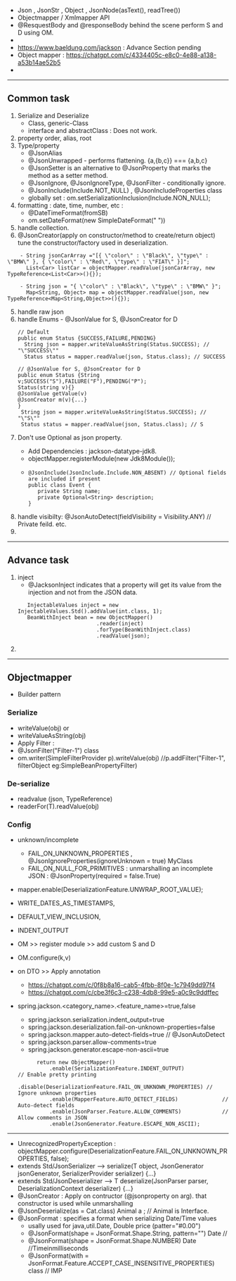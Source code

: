 - Json , JsonStr , Object , JsonNode(asText(), readTree())
- Objectmapper / Xmlmapper API
- @ResquestBody and @responseBody behind the scene perform S and D using OM.
- 
- https://www.baeldung.com/jackson : Advance Section pending
- Object mapper : https://chatgpt.com/c/4334405c-e8c0-4e88-a138-a53b14ae52b5
- 
---

## Common task
1. Serialize and Deserialize 
   - Class, generic-Class
   - interface and abstractClass : Does not work.
2. property order, alias, root
3. Type/property 
   - @JsonAlias
   - @JsonUnwrapped - performs flattening. {a,{b,c}} === {a,b,c}
   - @JsonSetter is an alternative to @JsonProperty that marks the method as a setter method.
   - @JsonIgnore, @JsonIgnoreType, @JsonFilter - conditionally ignore.
   - @JsonInclude(Include.NOT_NULL) , @JsonIncludeProperties class
   - globally set : om.setSerializationInclusion(Include.NON_NULL);
4. formatting : date, time, number, etc : 
   - @DateTimeFormat(fromSB)
   - om.setDateFormat(new SimpleDateFormat(" "))
5. handle collection.
6. @JsonCreator(apply on constructor/method to create/return object)
   tune the constructor/factory used in deserialization.

```
    - String jsonCarArray ="[{ \"color\" : \"Black\", \"type\" : \"BMW\" }, { \"color\" : \"Red\", \"type\" : \"FIAT\" }]";
      List<Car> listCar = objectMapper.readValue(jsonCarArray, new TypeReference<List<Car>>(){});
      
    - String json = "{ \"color\" : \"Black\", \"type\" : \"BMW\" }";
      Map<String, Object> map = objectMapper.readValue(json, new TypeReference<Map<String,Object>>(){});
```
5. handle raw json
6. handle Enums - @JsonValue for S, @JsonCreator for D 
    ```
   // Default
   public enum Status {SUCCESS,FAILURE,PENDING}
      String json = mapper.writeValueAsString(Status.SUCCESS); //  "\"SUCCESS\""
      Status status = mapper.readValue(json, Status.class); // SUCCESS
   
   // @JsonValue for S, @JsonCreator for D 
   public enum Status {String v;SUCCESS("S"),FAILURE("F"),PENDING("P");
    Status(string v){} 
    @JsonValue getValue(v)
    @JsonCreator m(v){...}
   }
     String json = mapper.writeValueAsString(Status.SUCCESS); //  "\"S\""
     Status status = mapper.readValue(json, Status.class); // S
   ```
7. Don't use Optional<T> as json property.
   - Add Dependencies : jackson-datatype-jdk8.
   - objectMapper.registerModule(new Jdk8Module());
   - ```
     @JsonInclude(JsonInclude.Include.NON_ABSENT) // Optional fields are included if present
     public class Event {
        private String name;
        private Optional<String> description;
     }
     ```
8. handle visibilty: @JsonAutoDetect(fieldVisibility = Visibility.ANY) // Private feild. etc.
9. 

---

## Advance task
1. inject
    - @JacksonInject indicates that a property will get its value from the injection and not from the JSON data.
   ```
      InjectableValues inject = new InjectableValues.Std().addValue(int.class, 1);
      BeanWithInject bean = new ObjectMapper()
                            .reader(inject)
                            .forType(BeanWithInject.class)
                            .readValue(json);
   ```
2.

---

## Objectmapper
- Builder pattern

### Serialize
- writeValue(obj) or 
- writeValueAsString(obj)
-  Apply Filter :
  - @JsonFilter("Filter-1") class
  - om.writer(SimpleFilterProvider p).writeValue(obj) //p.addFilter("Filter-1", filterObject eg:SimpleBeanPropertyFilter)


### De-serialize
- readvalue (json, TypeReference<T>)
- readerFor(T).readValue(obj)

### Config
- unknown/incomplete
    - FAIL_ON_UNKNOWN_PROPERTIES , @JsonIgnoreProperties(ignoreUnknown = true) MyClass
    - FAIL_ON_NULL_FOR_PRIMITIVES : unmarshalling an incomplete JSON :  @JsonProperty(required = false.True)

- mapper.enable(DeserializationFeature.UNWRAP_ROOT_VALUE);
- WRITE_DATES_AS_TIMESTAMPS,
- DEFAULT_VIEW_INCLUSION,
- INDENT_OUTPUT 
- OM >> register module >> add custom S and D
- OM.configure(k,v)
- on DTO >> Apply annotation
  - https://chatgpt.com/c/0f8b8a16-cab5-4fbb-8f0e-1c7949dd97f4
  - https://chatgpt.com/c/cbe3f6c3-c238-4db8-99e5-a0c9c9ddffec
- spring.jackson.<category_name>.<feature_name>=true,false
    - spring.jackson.serialization.indent_output=true
    - spring.jackson.deserialization.fail-on-unknown-properties=false
    - spring.jackson.mapper.auto-detect-fields=true // @JsonAutoDetect
    - spring.jackson.parser.allow-comments=true
    - spring.jackson.generator.escape-non-ascii=true
  ```
        return new ObjectMapper()
            .enable(SerializationFeature.INDENT_OUTPUT)             // Enable pretty printing
            .disable(DeserializationFeature.FAIL_ON_UNKNOWN_PROPERTIES) // Ignore unknown properties
            .enable(MapperFeature.AUTO_DETECT_FIELDS)              // Auto-detect fields
            .enable(JsonParser.Feature.ALLOW_COMMENTS)             // Allow comments in JSON
            .enable(JsonGenerator.Feature.ESCAPE_NON_ASCII); 
  ```
---
- UnrecognizedPropertyException : objectMapper.configure(DeserializationFeature.FAIL_ON_UNKNOWN_PROPERTIES, false);
- extends Std/JsonSerializer<Car> --> serialize(T object, JsonGenerator jsonGenerator, SerializerProvider serializer) {...}
-  extends Std/JsonDeserializer<Car>  --> T deserialize(JsonParser parser, DeserializationContext deserializer) {...}
- @JsonCreator : Apply on contructor (@jsonproperty on arg). that constructor is used while unmarshalling
- @JsonDeserialize(as = Cat.class) Animal a ; // Animal is Interface.
- @JsonFormat : specifies a format when serializing Date/Time values
  - usally used for java,util.Date, Double price (patter="#0.00")
  - @JsonFormat(shape = JsonFormat.Shape.String, pattern="") Date // 
  - @JsonFormat(shape = JsonFormat.Shape.NUMBER) Date //Timeinmilliseconds
  - @JsonFormat(with = JsonFormat.Feature.ACCEPT_CASE_INSENSITIVE_PROPERTIES) class  // IMP




